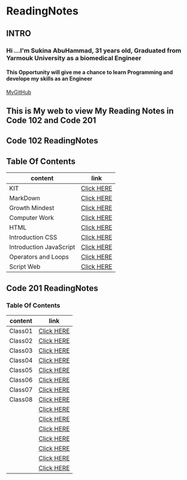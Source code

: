 # ReadingNotes

## INTRO

### Hi ...I'm Sukina AbuHammad, 31 years old, Graduated from Yarmouk University as a biomedical Engineer

#### This Opportunity will give me a chance to learn Programming and develope my skills as an Engineer

[MyGitHub](https://github.com/Sukina12)

## This is My web to view My Reading Notes in Code 102 and Code 201

## Code 102 ReadingNotes

## Table Of Contents

| content      | link                                                            |
| -----------  | ----------------------------------------------------------------|
| KIT          |[Click HERE](https://sukina12.github.io/GitSummary/ )|
| MarkDown     |[Click HERE](https://sukina12.github.io/Markdown/) |
|Growth Mindest|[Click HERE](https://sukina12.github.io/GrowthMindset)|
| Computer Work|[Click HERE](https://sukina12.github.io/Reading-Notes/ComputerWork)|
| HTML         |[Click HERE](https://sukina12.github.io/Reading-Notes/HTml )|
|Introduction CSS|[Click HERE](https://sukina12.github.io/Reading-Notes/IntroductionCSS )|
| Introduction JavaScript|[Click HERE](https://sukina12.github.io/Reading-Notes/JSIntro )|
|Operators and Loops |[Click HERE](https://sukina12.github.io/Reading-Notes/OperatorsAndLoops )|
| Script Web         |[Click HERE](https://sukina12.github.io/Reading-Notes/ScriptWeb )|

## Code 201 ReadingNotes

### Table Of Contents

| content      | link                                                            |
| -----------  | ----------------------------------------------------------------|
| Class01      |[Click HERE](https://sukina12.github.io/Reading-Notes/class-01)|
| Class02      |[Click HERE](https://sukina12.github.io/Reading-Notes/class-02)|
| Class03      |[Click HERE](https://sukina12.github.io/Reading-Notes/class-03)|
| Class04      |[Click HERE](https://sukina12.github.io/Reading-Notes/class-04 )|
| Class05      |[Click HERE](https://sukina12.github.io/Reading-Notes/class-05 )|
| Class06      |[Click HERE](https://sukina12.github.io/Reading-Notes/class-06)|
| Class07      |[Click HERE](https://sukina12.github.io/Reading-Notes/class-07 )|
| Class08      |[Click HERE](https://sukina12.github.io/Reading-Notes/class-08)|
|              |[Click HERE]( )|
|              |[Click HERE]( )|
|              |[Click HERE]( )|
|              |[Click HERE]( )|
|              |[Click HERE]( )|
|              |[Click HERE]( )|
|              |[Click HERE]( )|
